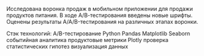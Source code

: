 
Исследована воронка продаж в мобильном приложении для продажи продуктов питания. 
В ходе А/В-тестирования введены новые шрифты. 
Оценены результаты A/A/B-тестирования на различных этапах воронки. 

Стэк технологий:
A/B-тестирование
Python
Pandas
Matplotlib
Seaborn
событийная аналитика
продуктовые метрики
Plotly
проверка статистических гипотез
визуализация данных
